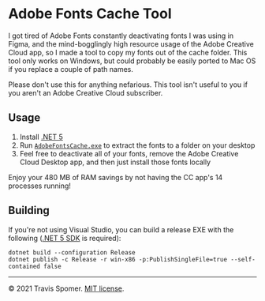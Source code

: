 # Adobe Fonts Cache Tool

I got tired of Adobe Fonts constantly deactivating fonts I was using in Figma, and the mind-bogglingly high resource usage of the Adobe Creative Cloud app, so I made a tool to copy my fonts out of the cache folder. This tool only works on Windows, but could probably be easily ported to Mac OS if you replace a couple of path names.

Please don't use this for anything nefarious. This tool isn't useful to you if you aren't an Adobe Creative Cloud subscriber.

## Usage

1. Install [.NET 5](https://dotnet.microsoft.com/download/dotnet/5.0)
2. Run [`AdobeFontsCache.exe`](https://github.com/TravisSpomer/AdobeFontsCache/releases) to extract the fonts to a folder on your desktop
3. Feel free to deactivate all of your fonts, remove the Adobe Creative Cloud Desktop app, and then just install those fonts locally

Enjoy your 480 MB of RAM savings by not having the CC app's 14 processes running!

## Building

If you're not using Visual Studio, you can build a release EXE with the following ([.NET 5 SDK](https://dotnet.microsoft.com/download/dotnet/5.0) is required):

```
dotnet build --configuration Release
dotnet publish -c Release -r win-x86 -p:PublishSingleFile=true --self-contained false
```

---
© 2021 Travis Spomer. [MIT license](License.txt).
